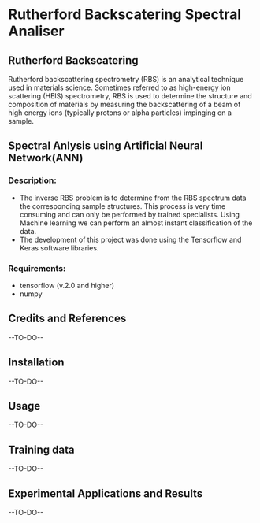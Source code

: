 # Rutherford Backscatering Spectral Analiser

## Rutherford Backscatering
Rutherford backscattering spectrometry (RBS) is an analytical technique used in materials science. Sometimes referred to as high-energy ion scattering (HEIS) spectrometry, RBS is used to determine the structure and composition of materials by measuring the backscattering of a beam of high energy ions (typically protons or alpha particles) impinging on a sample. 

## Spectral Anlysis using Artificial Neural Network(ANN) 
### Description:
- The inverse RBS problem is to determine from the RBS spectrum data the corresponding sample structures. This process is very time consuming and can only be performed by trained specialists. Using Machine learning we can perform an almost instant classification of the data. 
- The development of this project was done using the Tensorflow and Keras software libraries.

### Requirements: 
- tensorflow (v.2.0 and higher)
- numpy 

## Credits and References
--TO-DO--

## Installation
--TO-DO--

## Usage
--TO-DO--

## Training data
--TO-DO--

## Experimental Applications and Results
--TO-DO--
